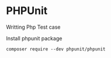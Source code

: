 # PHPUnit
Writting Php Test case

Install phpunit package
```
composer require --dev phpunit/phpunit
```

